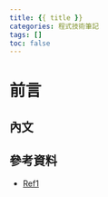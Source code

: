 ```yaml
---
title: {{ title }}
categories: 程式技術筆記
tags: []
toc: false
---
```

# 前言

## 內文

## 參考資料

- [Ref1][1]

[1]: https://shunnien.github.io